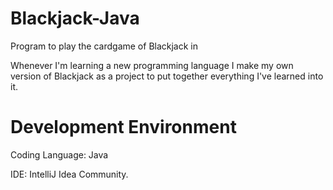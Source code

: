 # Blackjack-Java
Program to play the cardgame of Blackjack in <Java>

Whenever I'm learning a new programming language I make my own version of Blackjack as a project to put together everything I've learned into it.


# Development Environment
Coding Language: Java

IDE: IntelliJ Idea Community.


